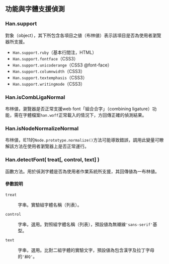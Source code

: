
 功能與字體支援偵測 <!-- #support -->
-----------------
### Han.support <!-- #Han-support -->
對象（object），其下所包含各項目之値（布林値）表示該項目是否為使用者瀏覽器所支援。

- `Han.support.ruby`（基本行間注，HTML）
- `Han.support.fontface`（CSS3）
- `Han.support.unicoderange`（CSS3 @font-face）
- `Han.support.columnwidth`（CSS3）
- `Han.support.textemphasis`（CSS3）
- `Han.support.writingmode`（CSS3）

### Han.isCombLigaNormal <!-- #Han-isCombLigaNormal -->
布林値，瀏覽器是否正常支援web font「組合合字」（combining ligature）功能，需在字體檔案`han.woff`正常載入的情況下，方回傳正確的偵測結果。

### Han.isNodeNormalizeNormal <!-- #Han-isNodeNormalizeNormal -->
布林値，IE11的`Node.prototype.normalize()`方法可能導致錯誤，調用此變量可瞭解該方法在使用者瀏覽器上是否正常運行。

### Han.detectFont( treat[, control, text] ) <!-- #Han-detectFont -->
函數方法。用於偵測字體是否為使用者作業系統所支援，其回傳値為一布林値。

#### 參數說明
<dl class='parameter'>
<dt><code>treat</code>
<dd>

字串。實驗組字體名稱（列表）。

<dt><code>control</code>
<dd>

字串，選用。對照組字體名稱（列表），預設値為無襯線`'sans-serif'`基型。

<dt><code>text</code>
<dd>

字串，選用。比對二組字體的實驗文字，預設値為包含漢字及拉丁字母的`'辭Q'`。
</dl>


<!--
<script>
window.addEventListener( 'DOMContentLoaded', function() {
  for ( prop in Han ) {
    if ( Han.hasOwnProperty( prop )) {
      console.log( prop, Han[prop] )
    }
  }
})
</script>-->
